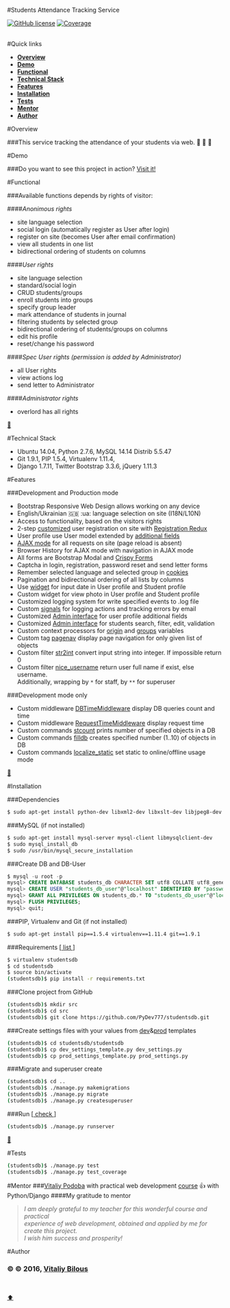#Students Attendance Tracking Service

[![GitHub license](https://img.shields.io/badge/license-MIT-blue.svg)](LICENSE)
[![Coverage](https://img.shields.io/badge/coverage-39%25-red.svg)](https://github.com/kmike/django-coverage)

<br>
#Quick links

- [**Overview**](#overview)
- [**Demo**](#demo)
- [**Functional**](#functional)
- [**Technical Stack**](#technical-stack)
- [**Features**](#features)
- [**Installation**](#installation)
- [**Tests**](#tests)
- [**Mentor**](#mentor)
- [**Author**](#author)


#Overview

###This service tracking the attendance of your students via web. :mag_right: :busts_in_silhouette: :eyes: 


#Demo

###Do you want to see this project in action? [Visit it!](http://104.236.69.146/)


#Functional

###Available functions depends by rights of visitor:

####*Anonimous rights*

- site language selection
- social login (automatically register as User after login)
- register on site (becomes User after email confirmation)
- view all students in one list
- bidirectional ordering of students on columns

####*User rights*

- site language selection
- standard/social login
- CRUD students/groups
- enroll students into groups
- specify group leader
- mark attendance of students in journal
- filtering students by selected group
- bidirectional ordering of students/groups on columns
- edit his profile
- reset/change his password

####*Spec User rights (permission is added by Administrator)*

- all User rights
- view actions log
- send letter to Administrator

####*Administrator rights*

- overlord has all rights

[:arrow_up_small:](#functional)


#Technical Stack

- Ubuntu 14.04, Python 2.7.6, MySQL 14.14 Distrib 5.5.47
- Git 1.9.1, PIP 1.5.4, Virtualenv 1.11.4, 
- Django 1.7.11, Twitter Bootstrap 3.3.6, jQuery 1.11.3


#Features

###Development and Production mode

- Bootstrap Responsive Web Design allows working on any device
- English/Ukrainian :uk: :ua: language selection on site (I18N/L10N)
- Access to functionality, based on the visitors rights
- 2-step [customized](stud_auth/views.py) user registration on site with [Registration Redux](http://django-registration-redux.readthedocs.io/en/latest/)
- User profile use User model extended by [additional fields](stud_auth/models.py)
- [AJAX mode](students/static/js/main.js) for all requests on site (page reload is absent)
- Browser History for AJAX mode with navigation in AJAX mode
- All forms are Bootstrap Modal and [Crispy Forms](http://django-crispy-forms.readthedocs.io/en/latest/)
- Captcha in login, registration, password reset and send letter forms
- Remember selected language and selected group in [cookies](https://plugins.jquery.com/cookie/)
- Pagination and bidirectional ordering of all lists by columns
- Use [widget](http://eonasdan.github.io/bootstrap-datetimepicker/) for input date in User profile and Student profile
- Custom widget for view photo in User profile and Student profile
- Customized logging system for write specified events to .log file
- Custom [signals](students/signals.py) for logging actions and tracking errors by email
- Customized [Admin interface](stud_auth/admin.py) for user profile additional fields
- Customized [Admin interface](students/admin.py) for students search, filter, edit, validation
- Custom context processors for [origin](studentsdb/context_processors.py) and [groups](students/context_processors.py) variables
- Custom tag [pagenav](students/templatetags/pagenav.py) display page navigation for only given list of objects
- Custom filter [str2int](students/templatetags/str2int.py) convert input string into integer. If impossible return 0
- Custom filter [nice_username](students/templatetags/nice_username.py) return user full name if exist, else username.  
Additionally, wrapping by `*` for staff, by `**` for superuser

###Development mode only

- Custom middleware [DBTimeMiddleware](studentsdb/middleware.py) display DB queries count and time
- Custom middleware [RequestTimeMiddleware](studentsdb/middleware.py) display request time
- Custom commands [stcount](students/management/commands/stcount.py) prints number of specified objects in a DB
- Custom commands [filldb](students/management/commands/fill_db.py) creates specified number (1..10) of objects in DB
- Custom commands [localize_static](students/management/commands/localize_static.py) set static to online/offline usage mode

[:arrow_up_small:](#features)


#Installation

###Dependencies

```sh
$ sudo apt-get install python-dev libxml2-dev libxslt-dev libjpeg8-dev zlib1g-dev
```

###MySQL (if not installed)

```sh
$ sudo apt-get install mysql-server mysql-client libmysqlclient-dev
$ sudo mysql_install_db
$ sudo /usr/bin/mysql_secure_installation
```

###Create DB and DB-User

```sql
$ mysql -u root -p
mysql> CREATE DATABASE students_db CHARACTER SET utf8 COLLATE utf8_general_ci;
mysql> CREATE USER "students_db_user"@"localhost" IDENTIFIED BY "password";
mysql> GRANT ALL PRIVILEGES ON students_db.* TO "students_db_user"@"localhost";
mysql> FLUSH PRIVILEGES;
mysql> quit;
```

###PIP, Virtualenv and Git (if not installed)

```sh
$ sudo apt-get install pip==1.5.4 virtualenv==1.11.4 git==1.9.1
```

###Requirements [[ list ](requirements.txt)]

```sh
$ virtualenv studentsdb
$ cd studentsdb
$ source bin/activate
(studentsdb)$ pip install -r requirements.txt
```

###Clone project from GitHub

```sh
(studentsdb)$ mkdir src
(studentsdb)$ cd src
(studentsdb)$ git clone https://github.com/PyDev777/studentsdb.git
```

###Create settings files with your values from [dev](studentsdb/dev_settings_template.py)&[prod](studentsdb/prod_settings_template.py) templates

```sh
(studentsdb)$ cd studentsdb/studentsdb
(studentsdb)$ cp dev_settings_template.py dev_settings.py
(studentsdb)$ cp prod_settings_template.py prod_settings.py
```
###Migrate and superuser create

```sh
(studentsdb)$ cd ..
(studentsdb)$ ./manage.py makemigrations
(studentsdb)$ ./manage.py migrate
(studentsdb)$ ./manage.py createsuperuser
```

###Run [[ check ](http://localhost:8000/)]

```sh
(studentsdb)$ ./manage.py runserver
```

[:arrow_up_small:](#installation)

#Tests
```sh
(studentsdb)$ ./manage.py test
(studentsdb)$ ./manage.py test_coverage
```

#Mentor
###[Vitaliy Podoba](http://www.vitaliypodoba.com/) with practical web development [course](http://www.vitaliypodoba.com/books/django-for-beginners/) :+1: with Python/Django
####My gratitude to mentor
>*I am deeply grateful to my teacher for this wonderful course and practical  
experience of web development, obtained and applied by me for create this project.  
I wish him success and prosperity!*

#Author
### :copyright: &copy; 2016, [Vitaliy Bilous](https://pydev777.github.io/)

<br>

[:arrow_up:](#students-attendance-tracking-service)